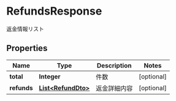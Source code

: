 

# RefundsResponse

返金情報リスト

## Properties

| Name | Type | Description | Notes |
|------------ | ------------- | ------------- | -------------|
|**total** | **Integer** | 件数 |  [optional] |
|**refunds** | [**List&lt;RefundDto&gt;**](RefundDto.md) | 返金詳細内容 |  [optional] |



